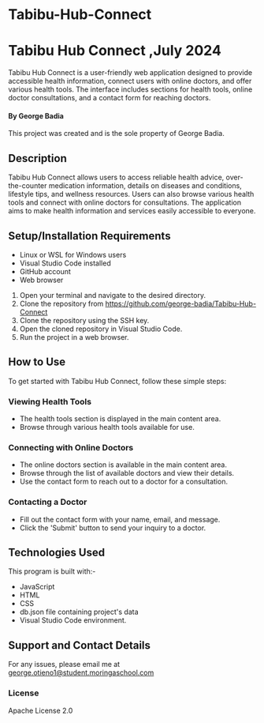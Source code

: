 # Tabibu-Hub-Connect


# Tabibu Hub Connect ,July 2024

Tabibu Hub Connect is a user-friendly web application designed to provide accessible health information, connect users with online doctors, and offer various health tools. The interface includes sections for health tools, online doctor consultations, and a contact form for reaching doctors.

#### By **George Badia**

This project was created and is the sole property of George Badia.

## Description

Tabibu Hub Connect allows users to access reliable health advice, over-the-counter medication information, details on diseases and conditions, lifestyle tips, and wellness resources. Users can also browse various health tools and connect with online doctors for consultations. The application aims to make health information and services easily accessible to everyone.


## Setup/Installation Requirements

- Linux or WSL for Windows users
- Visual Studio Code installed
- GitHub account
- Web browser


1. Open your terminal and navigate to the desired directory.
2. Clone the repository from https://github.com/george-badia/Tabibu-Hub-Connect
3. Clone the repository using the SSH key.
4. Open the cloned repository in Visual Studio Code.
5. Run the project in a web browser.

## How to Use

To get started with Tabibu Hub Connect, follow these simple steps:

   ### Viewing Health Tools
- The health tools section is displayed in the main content area.
- Browse through various health tools available for use.

### Connecting with Online Doctors
- The online doctors section is available in the main content area.
- Browse through the list of available doctors and view their details.
- Use the contact form to reach out to a doctor for a consultation.

### Contacting a Doctor
- Fill out the contact form with your name, email, and message.
- Click the 'Submit' button to send your inquiry to a doctor.

## Technologies Used

This program is built with:-

- JavaScript
- HTML  
- CSS
- db.json file containing project's data  
- Visual Studio Code environment. 

## Support and Contact Details

For any issues, please email me at george.otieno1@student.moringaschool.com

### License

Apache License 2.0